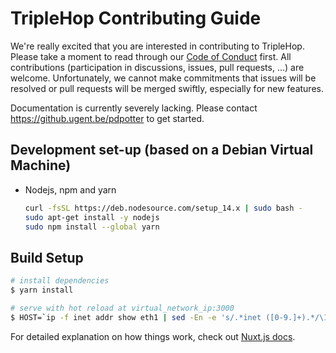 # TripleHop Contributing Guide

We're really excited that you are interested in contributing to TripleHop. Please take a moment to read through our [Code of Conduct](CODE_OF_CONDUCT.md) first. All contributions (participation in discussions, issues, pull requests, ...) are welcome. Unfortunately, we cannot make commitments that issues will be resolved or pull requests will be merged swiftly, especially for new features.

Documentation is currently severely lacking. Please contact <https://github.ugent.be/pdpotter> to get started.

## Development set-up (based on a Debian Virtual Machine)

* Nodejs, npm and yarn

    ```sh
    curl -fsSL https://deb.nodesource.com/setup_14.x | sudo bash -
    sudo apt-get install -y nodejs
    sudo npm install --global yarn
    ```

## Build Setup

```sh
# install dependencies
$ yarn install

# serve with hot reload at virtual_network_ip:3000
$ HOST=`ip -f inet addr show eth1 | sed -En -e 's/.*inet ([0-9.]+).*/\1/p'` yarn dev
```

For detailed explanation on how things work, check out [Nuxt.js docs](https://nuxtjs.org).

